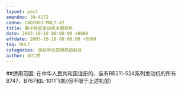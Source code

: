 ```yaml
---
layout: post
amendno: 39-4172
cadno: CAD2003-MULT-42
title: 集中检查发动机关键部件
date: 2003-10-10 00:00:00 +0800
effdate: 2003-10-10 00:00:00 +0800
tag: MULT
categories: 民航华北管理局适航处
author: 邵仁明
---
```


##适用范围:
在中华人民共和国注册的、装有RB211-524系列发动机的所有B747、B767和L-1011飞机(但不限于上述机型)

